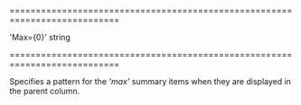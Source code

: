 <!--**
/*-------------------------------------------
    Auto-generated file. Do not modify.
-------------------------------------------

**-->
===========================================================================
<!--default-->'Max={0}'<!--/default-->
<!--type-->string<!--/type-->
===========================================================================

<!--shortDescription-->
Specifies a pattern for the *'max'* summary items when they are displayed in the parent column.
<!--/shortDescription-->

<!--fullDescription-->

<!--/fullDescription-->
